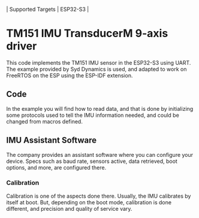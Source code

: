 | Supported Targets | ESP32-S3 |

# TM151 IMU TransducerM 9-axis driver

This code implements the TM151 IMU sensor in the ESP32-S3 using UART. The example provided by Syd Dynamics is used, and adapted to work on FreeRTOS on the ESP using the ESP-IDF extension.

## Code

In the example you will find how to read data, and that is done by initializing some protocols used to tell the IMU information needed, and could be changed from macros defined.

## IMU Assistant Software

The company provides an assistant software where you can configure your device. Specs such as baud rate, sensors active, data retrieved, boot options, and more, are configured there.

### Calibration
Calibration is one of the aspects done there. Usually, the IMU calibrates by itself at boot. But, depending on the boot mode, calibration is done different, and precision and quality of service vary.